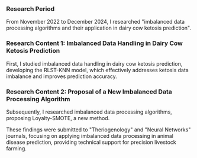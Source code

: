### Research Period​
From November 2022 to December 2024, I researched "imbalanced data processing algorithms and their application in dairy cow ketosis prediction".​

### Research Content 1: Imbalanced Data Handling in Dairy Cow Ketosis Prediction​
First, I studied imbalanced data handling in dairy cow ketosis prediction, developing the RLST-KNN model, which effectively addresses ketosis data imbalance and improves prediction accuracy.​

### Research Content 2: Proposal of a New Imbalanced Data Processing Algorithm​
Subsequently, I researched imbalanced data processing algorithms, proposing Loyalty-SMOTE, a new method.​

These findings were submitted to "Theriogenology" and "Neural Networks" journals, focusing on applying imbalanced data processing in animal disease prediction, providing technical support for precision livestock farming.​
